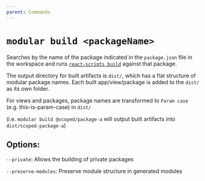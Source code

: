 ```yaml
---
parent: Commands
---
```


# `modular build <packageName>`

Searches by the name of the package indicated in the `package.json` file in the
workspace and runs
[`react-scripts build`](https://create-react-app.dev/docs/production-build)
against that package.

The output directory for built artifacts is `dist/`, which has a flat structure
of modular package names. Each built app/view/package is added to the `dist/` as
its own folder.

For views and packages, package names are transformed to `Param case` (e.g.
this-is-param-case) in `dist/`

(i.e. `modular build @scoped/package-a` will output built artifacts into
`dist/scoped-package-a`)

## Options:

`--private`: Allows the building of private packages

`--preserve-modules`: Preserve module structure in generated modules
